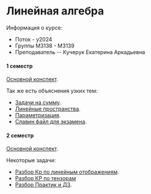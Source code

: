 # Линейная алгебра

Информация о курсе:

* Поток - y2024
* Группы М3138 - М3139
* Преподаватель -- Кучерук Екатерина Аркадьевна

#### 1 семестр

[Основной конспект](./LinearAlgebra-1.pdf).

Так же есть объяснения узких тем:
- [Задачи на сумму](./sum.pdf).
- [Линейные пространства](./linear-facture.pdf).
- [Параметризация](./parametr.pdf).
- [Славин файл для экзамена](./Exam-1.pdf).

####  2 семестр

[Основной конспект](./LinearAlgebra-2.pdf).

Некоторые задачи:
- [Разбор Кр по линейным отображениям](./linear-mappings.pdf).
- [Разбор КР по тензорам](./tensor.pdf)
- [Разбор Практик и ДЗ](./practice-2.pdf).
